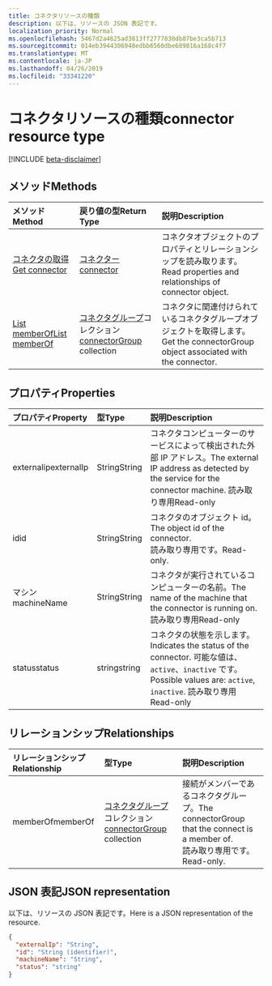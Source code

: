 ```yaml
---
title: コネクタリソースの種類
description: 以下は、リソースの JSON 表記です。
localization_priority: Normal
ms.openlocfilehash: 5467d2a4625ad3813ff2777838db87be3ca5b713
ms.sourcegitcommit: 014eb3944306948edbb6560dbe689816a168c4f7
ms.translationtype: MT
ms.contentlocale: ja-JP
ms.lasthandoff: 04/26/2019
ms.locfileid: "33341220"
---
```

# <a name="connector-resource-type"></a><span data-ttu-id="6718d-103">コネクタリソースの種類</span><span class="sxs-lookup"><span data-stu-id="6718d-103">connector resource type</span></span>

[!INCLUDE [beta-disclaimer](../../includes/beta-disclaimer.md)]

<!-- Not supported items
|[Create connectorGroup](../api/connector-post-memberof.md) |[connectorGroup](connectorgroup.md)| Associate a connector with a new connectorGroup by posting to the memberOf collection.|
|[Update](../api/connector-update.md) | [connector](connector.md)   | Connectors are created when they are registed with the tenant. |
|[Delete](../api/connector-delete.md) | None |Delete connector object. |

-->

## <a name="methods"></a><span data-ttu-id="6718d-104">メソッド</span><span class="sxs-lookup"><span data-stu-id="6718d-104">Methods</span></span>

| <span data-ttu-id="6718d-105">メソッド</span><span class="sxs-lookup"><span data-stu-id="6718d-105">Method</span></span>           | <span data-ttu-id="6718d-106">戻り値の型</span><span class="sxs-lookup"><span data-stu-id="6718d-106">Return Type</span></span>    |<span data-ttu-id="6718d-107">説明</span><span class="sxs-lookup"><span data-stu-id="6718d-107">Description</span></span>|
|:---------------|:--------|:----------|
|[<span data-ttu-id="6718d-108">コネクタの取得</span><span class="sxs-lookup"><span data-stu-id="6718d-108">Get connector</span></span>](../api/connector-get.md) | [<span data-ttu-id="6718d-109">コネクター</span><span class="sxs-lookup"><span data-stu-id="6718d-109">connector</span></span>](connector.md) |<span data-ttu-id="6718d-110">コネクタオブジェクトのプロパティとリレーションシップを読み取ります。</span><span class="sxs-lookup"><span data-stu-id="6718d-110">Read properties and relationships of connector object.</span></span>|
|[<span data-ttu-id="6718d-111">List memberOf</span><span class="sxs-lookup"><span data-stu-id="6718d-111">List memberOf</span></span>](../api/connector-list-memberof.md) |<span data-ttu-id="6718d-112">[コネクタグループ](connectorgroup.md)コレクション</span><span class="sxs-lookup"><span data-stu-id="6718d-112">[connectorGroup](connectorgroup.md) collection</span></span>| <span data-ttu-id="6718d-113">コネクタに関連付けられているコネクタグループオブジェクトを取得します。</span><span class="sxs-lookup"><span data-stu-id="6718d-113">Get the connectorGroup object associated with the connector.</span></span>|

## <a name="properties"></a><span data-ttu-id="6718d-114">プロパティ</span><span class="sxs-lookup"><span data-stu-id="6718d-114">Properties</span></span>
| <span data-ttu-id="6718d-115">プロパティ</span><span class="sxs-lookup"><span data-stu-id="6718d-115">Property</span></span>     | <span data-ttu-id="6718d-116">型</span><span class="sxs-lookup"><span data-stu-id="6718d-116">Type</span></span>   |<span data-ttu-id="6718d-117">説明</span><span class="sxs-lookup"><span data-stu-id="6718d-117">Description</span></span>|
|:---------------|:--------|:----------|
|<span data-ttu-id="6718d-118">externalip</span><span class="sxs-lookup"><span data-stu-id="6718d-118">externalIp</span></span>|<span data-ttu-id="6718d-119">String</span><span class="sxs-lookup"><span data-stu-id="6718d-119">String</span></span>|<span data-ttu-id="6718d-120">コネクタコンピューターのサービスによって検出された外部 IP アドレス。</span><span class="sxs-lookup"><span data-stu-id="6718d-120">The external IP address as detected by the service for the connector machine.</span></span> <span data-ttu-id="6718d-121">読み取り専用</span><span class="sxs-lookup"><span data-stu-id="6718d-121">Read-only</span></span>|
|<span data-ttu-id="6718d-122">id</span><span class="sxs-lookup"><span data-stu-id="6718d-122">id</span></span>|<span data-ttu-id="6718d-123">String</span><span class="sxs-lookup"><span data-stu-id="6718d-123">String</span></span>| <span data-ttu-id="6718d-124">コネクタのオブジェクト id。</span><span class="sxs-lookup"><span data-stu-id="6718d-124">The object id of the connector.</span></span> <BR><span data-ttu-id="6718d-125">読み取り専用です。</span><span class="sxs-lookup"><span data-stu-id="6718d-125">Read-only.</span></span>|
|<span data-ttu-id="6718d-126">マシン</span><span class="sxs-lookup"><span data-stu-id="6718d-126">machineName</span></span>|<span data-ttu-id="6718d-127">String</span><span class="sxs-lookup"><span data-stu-id="6718d-127">String</span></span>| <span data-ttu-id="6718d-128">コネクタが実行されているコンピューターの名前。</span><span class="sxs-lookup"><span data-stu-id="6718d-128">The name of the machine that the connector is running on.</span></span> <BR><span data-ttu-id="6718d-129">読み取り専用</span><span class="sxs-lookup"><span data-stu-id="6718d-129">Read-only</span></span>|
|<span data-ttu-id="6718d-130">status</span><span class="sxs-lookup"><span data-stu-id="6718d-130">status</span></span>|<span data-ttu-id="6718d-131">string</span><span class="sxs-lookup"><span data-stu-id="6718d-131">string</span></span>| <span data-ttu-id="6718d-132">コネクタの状態を示します。</span><span class="sxs-lookup"><span data-stu-id="6718d-132">Indicates the status of the connector.</span></span> <span data-ttu-id="6718d-133">可能な値は、`active`、`inactive` です。</span><span class="sxs-lookup"><span data-stu-id="6718d-133">Possible values are: `active`, `inactive`.</span></span> <span data-ttu-id="6718d-134">読み取り専用</span><span class="sxs-lookup"><span data-stu-id="6718d-134">Read-only</span></span> |

## <a name="relationships"></a><span data-ttu-id="6718d-135">リレーションシップ</span><span class="sxs-lookup"><span data-stu-id="6718d-135">Relationships</span></span>
| <span data-ttu-id="6718d-136">リレーションシップ</span><span class="sxs-lookup"><span data-stu-id="6718d-136">Relationship</span></span> | <span data-ttu-id="6718d-137">型</span><span class="sxs-lookup"><span data-stu-id="6718d-137">Type</span></span>   |<span data-ttu-id="6718d-138">説明</span><span class="sxs-lookup"><span data-stu-id="6718d-138">Description</span></span>|
|:---------------|:--------|:----------|
|<span data-ttu-id="6718d-139">memberOf</span><span class="sxs-lookup"><span data-stu-id="6718d-139">memberOf</span></span>|<span data-ttu-id="6718d-140">[コネクタグループ](connectorgroup.md)コレクション</span><span class="sxs-lookup"><span data-stu-id="6718d-140">[connectorGroup](connectorgroup.md) collection</span></span>| <span data-ttu-id="6718d-141">接続がメンバーであるコネクタグループ。</span><span class="sxs-lookup"><span data-stu-id="6718d-141">The connectorGroup that the connect is a member of.</span></span><br><span data-ttu-id="6718d-142">読み取り専用です。</span><span class="sxs-lookup"><span data-stu-id="6718d-142">Read-only.</span></span> |

## <a name="json-representation"></a><span data-ttu-id="6718d-143">JSON 表記</span><span class="sxs-lookup"><span data-stu-id="6718d-143">JSON representation</span></span>

<span data-ttu-id="6718d-144">以下は、リソースの JSON 表記です。</span><span class="sxs-lookup"><span data-stu-id="6718d-144">Here is a JSON representation of the resource.</span></span>

<!-- {
  "blockType": "resource",
  "keyProperty":"id",
  "optionalProperties": [

  ],
  "@odata.type": "microsoft.graph.connector"
}-->

```json
{
  "externalIp": "String",
  "id": "String (identifier)",
  "machineName": "String",
  "status": "string"
}

```

<!-- uuid: 8fcb5dbc-d5aa-4681-8e31-b001d5168d79
2015-10-25 14:57:30 UTC -->
<!--
{
  "type": "#page.annotation",
  "description": "connector resource",
  "keywords": "",
  "section": "documentation",
  "tocPath": "",
  "suppressions": []
}
-->
